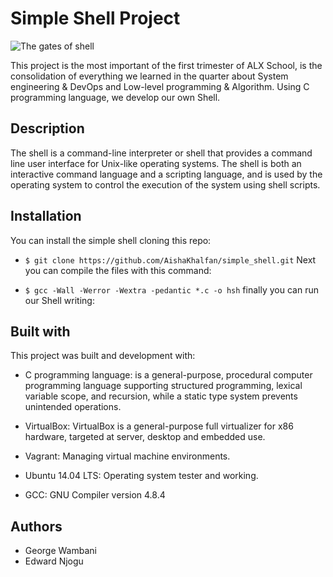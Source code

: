 # Simple Shell Project
<img src="https://s3.amazonaws.com/intranet-projects-files/holbertonschool-low_level_programming/235/shell.jpeg" alt="The gates of shell"/>

This project is the most important of the first trimester of ALX School, is the consolidation of everything we learned in the quarter about System engineering & DevOps and Low-level programming & Algorithm. Using C programming language, we develop our own Shell.

## Description
The shell is a command-line interpreter or shell that provides a command line user interface for Unix-like operating systems. The shell is both an interactive command language and a scripting language, and is used by the operating system to control the execution of the system using shell scripts.

## Installation
You can install the simple shell cloning this repo:

- `$ git clone https://github.com/AishaKhalfan/simple_shell.git`
Next you can compile the files with this command:

- `$ gcc -Wall -Werror -Wextra -pedantic *.c -o hsh`
finally you can run our Shell writing:


## Built with
This project was built and development with:

- C programming language: is a general-purpose, procedural computer programming language supporting structured programming, lexical variable scope, and recursion, while a static type system prevents unintended operations.

- VirtualBox: VirtualBox is a general-purpose full virtualizer for x86 hardware, targeted at server, desktop and embedded use.

- Vagrant: Managing virtual machine environments.

- Ubuntu 14.04 LTS: Operating system tester and working.

- GCC: GNU Compiler version 4.8.4

## Authors
- George Wambani
- Edward Njogu
